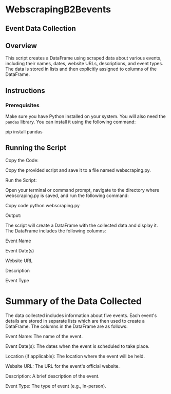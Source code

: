 # WebscrapingB2Bevents

## Event Data Collection

## Overview

This script creates a DataFrame using scraped data about various events, including their names, dates, website URLs, descriptions, and event types. The data is stored in lists and then explicitly assigned to columns of the DataFrame.

## Instructions

### Prerequisites

Make sure you have Python installed on your system. You will also need the `pandas` library. You can install it using the following command:


pip install pandas
## Running the Script
Copy the Code:

Copy the provided script and save it to a file named webscraping.py.

Run the Script:

Open your terminal or command prompt, navigate to the directory where webscraping.py is saved, and run the following command:


Copy code
python webscraping.py

Output:

The script will create a DataFrame with the collected data and display it. The DataFrame includes the following columns:

Event Name

Event Date(s)

Website URL

Description

Event Type

# Summary of the Data Collected

The data collected includes information about five events. Each event's details are stored in separate lists which are then used to create a DataFrame. The columns in the DataFrame are as follows:

Event Name: The name of the event.

Event Date(s): The dates when the event is scheduled to take place.

Location (if applicable): The location where the event will be held.

Website URL: The URL for the event's official website.

Description: A brief description of the event.

Event Type: The type of event (e.g., In-person).
